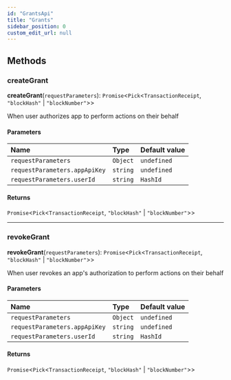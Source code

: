 ```yaml
---
id: "GrantsApi"
title: "Grants"
sidebar_position: 0
custom_edit_url: null
---
```


## Methods

### createGrant

**createGrant**(`requestParameters`): `Promise`<`Pick`<`TransactionReceipt`, ``"blockHash"`` \| ``"blockNumber"``\>\>

When user authorizes app to perform actions on their behalf

#### Parameters

| Name | Type | Default value |
| :------ | :------ | :------ |
| `requestParameters` | `Object` | `undefined` |
| `requestParameters.appApiKey` | `string` | `undefined` |
| `requestParameters.userId` | `string` | `HashId` |

#### Returns

`Promise`<`Pick`<`TransactionReceipt`, ``"blockHash"`` \| ``"blockNumber"``\>\>

___

### revokeGrant

**revokeGrant**(`requestParameters`): `Promise`<`Pick`<`TransactionReceipt`, ``"blockHash"`` \| ``"blockNumber"``\>\>

When user revokes an app's authorization to perform actions on their behalf

#### Parameters

| Name | Type | Default value |
| :------ | :------ | :------ |
| `requestParameters` | `Object` | `undefined` |
| `requestParameters.appApiKey` | `string` | `undefined` |
| `requestParameters.userId` | `string` | `HashId` |

#### Returns

`Promise`<`Pick`<`TransactionReceipt`, ``"blockHash"`` \| ``"blockNumber"``\>\>

